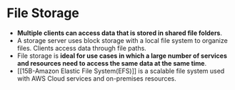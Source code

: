 # File Storage
- **Multiple clients can access data that is stored in shared file folders**.
- A storage server uses block storage with a local file system to organize files. Clients access data through file paths.
- File storage is **ideal for use cases in which a large number of services and resources need to access the same data at the same time**.
- [[15B-Amazon Elastic File System(EFS)]] is a scalable file system used with AWS Cloud services and on-premises resources.

